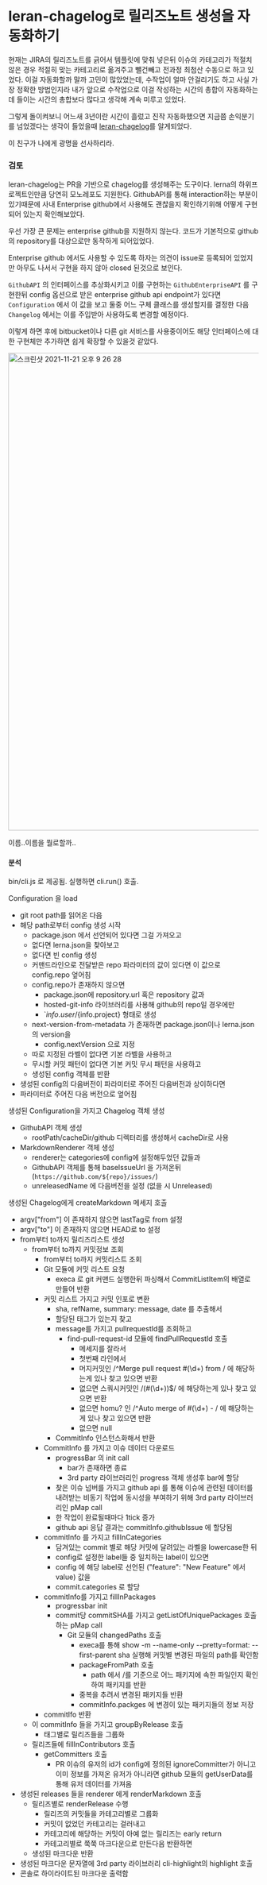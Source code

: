 # leran-chagelog로 릴리즈노트 생성을 자동화하기

현재는 JIRA의 릴리즈노트를 긁어서 템플릿에 맞춰 넣은뒤 이슈의 카테고리가 적절치 않은 경우 적절히 맞는 카테고리로 옮겨주고 뺄건빼고 전과정 최첨산 수동으로 하고 있었다.
이걸 자동화할까 말까 고민이 많았었는데, 수작업이 얼마 안걸리기도 하고 사실 가장 정확한 방법인지라 내가 앞으로 수작업으로 이걸 작성하는 시간의 총합이 자동화하는데 들이는 시간의 총합보다 많다고 생각해 계속 미루고 있었다.

그렇게 돌이켜보니 어느새 3년이란 시간이 흘렀고 진작 자동화했으면 지금쯤 손익분기를 넘었겠다는 생각이 들었을때 [leran-chagelog](https://github.com/lerna/lerna-changelog)를 알게되었다.

이 친구가 나에게 광명을 선사하리라.

### 검토
leran-chagelog는 PR을 기반으로 chagelog를 생성해주는 도구이다. lerna의 하위프로젝트인만큼 당연히 모노레포도 지원한다.
GithubAPI를 통해 interaction하는 부분이 있기때문에 사내 Enterprise github에서 사용해도 괜찮을지 확인하기위해 어떻게 구현되어 있는지 확인해보았다.

우선 가장 큰 문제는 enterprise github을 지원하지 않는다. 코드가 기본적으로 github의 repository를 대상으로만 동작하게 되어있었다.

Enterprise github 에서도 사용할 수 있도록 하자는 의견이 issue로 등록되어 있었지만 아무도 나서서 구현을 하지 않아 closed 된것으로 보인다.

`GithubAPI` 의 인터페이스를 추상화시키고 이를 구현하는 `GithubEnterpriseAPI` 를 구현한뒤
config 옵션으로 받은 enterprise github api endpoint가 있다면 `Configuration` 에서 이 값을 보고 둘중 어느 구체 클래스를 생성할지를 결정한 다음
`Changelog` 에서는 이를 주입받아 사용하도록 변경할 예정이다.

이렇게 하면 후에 bitbucket이나 다른 git 서비스를 사용중이어도 해당 인터페이스에 대한 구현체만 추가하면 쉽게 확장할 수 있을것 같았다.


<img width="962" alt="스크린샷 2021-11-21 오후 9 26 28" src="https://user-images.githubusercontent.com/16642635/142761731-b5e5968b-a6ce-4aab-a8aa-f65c1e9eed4b.png">

이름..이름을 뭘로할까..

#### 분석
bin/cli.js 로 제공됨.
실행하면 cli.run() 호출.

Configuration 을 load
- git root path를 읽어온 다음
- 해당 path로부터 config 생성 시작
  - package.json 에서 선언되어 있다면 그걸 가져오고
  - 없다면 lerna.json을 찾아보고
  - 없다면 빈 config 생성
  - 커맨드라인으로 전달받은 repo 파라미터의 값이 있다면 이 값으로 config.repo 엎어침
  - config.repo가 존재하지 않으면
    - package.json에 repository.url 혹은 repository 값과
    - hosted-git-info 라이브러리를 사용해 github의 repo일 경우에만
    - `${info.user}/${info.project} 형태로 생성
  - next-version-from-metadata 가 존재하면 package.json이나 lerna.json의 version을 
    - config.nextVersion 으로 지정
  - 따로 지정된 라벨이 없다면 기본 라벨을 사용하고
  - 무시할 커밋 패턴이 없다면 기본 커밋 무시 패턴을 사용하고
  - 생성된 config 객체를 반환
- 생성된 config의 다음버전이 파라미터로 주어진 다음버전과 상이하다면
- 파라미터로 주어진 다음 버전으로 엎어침

생성된 Configuration을 가지고 Chagelog 객체 생성
- GithubAPI 객체 생성
  - rootPath/cacheDir/github 디렉터리를 생성해서 cacheDir로 사용
- MarkdownRenderer 객체 생성
  - renderer는 categories에 config에 설정해두었던 값들과
  - GithubAPI 객체를 통해 baseIssueUrl 을 가져온뒤 (`https://github.com/${repo}/issues/`)
  - unreleasedName 에 다음버전을 설정 (없을 시 Unreleased)

생성된 Chagelog에게 createMarkdown 메세지 호출
- argv["from"] 이 존재하지 않으면 lastTag로 from 설정
- argv["to"] 이 존재하지 않으면 HEAD로 to 설정
- from부터 to까지 릴리즈리스트 생성
  - from부터 to까지 커밋정보 조회
    -  from부터 to까지 커밋리스트 조회
      - Git 모듈에 커밋 리스트 요청
        - execa 로 git 커맨드 실행한뒤 파싱해서 CommitListItem의 배열로 만들어 반환
    - 커밋 리스트 가지고 커밋 인포로 변환
      - sha, refName, summary: message, date 를 추출해서
      - 할당된 태그가 있는지 찾고
      - message를 가지고 pullrequestId를 조회하고
        - find-pull-request-id 모듈에 findPullRequestId 호출
          - 메세지를 잘라서
          - 첫번째 라인에서
          - 머지커밋인 /^Merge pull request #(\d+) from / 에 해당하는게 있나 찾고 있으면 반환
          - 없으면 스쿼시커밋인 /\(#(\d+)\)$/ 에 해당하는게 있나 찾고 있으면 반환
          - 없으면 homu? 인 /^Auto merge of #(\d+) - / 에 해당하는게 있나 찾고 있으면 반환
          - 없으면 null
      - CommitInfo 인스턴스화해서 반환
    - CommitInfo 를 가지고 이슈 데이터 다운로드
      - progressBar 의 init call
        - bar가 존재하면 종료
        - 3rd party 라이브러리인 progress 객체 생성후 bar에 할당
      - 찾은 이슈 넘버를 가지고 github api 를 통해 이슈에 관련된 데이터를 내려받는 비동기 작업에 동시성을 부여하기 위해 3rd party 라이브러리인 pMap call
      - 한 작업이 완료될때마다 1tick 증가
      - github api 응답 결과는 commitInfo.githubIssue 에 할당됨
    - commitInfo 를 가지고 fillInCategories
      - 담겨있는 commit 별로 해당 커밋에 달려있는 라벨을 lowercase한 뒤
      - config로 설정한 label들 중 일치하는 label이 있으면
      - config 에 해당 label로 선언된 ("feature": "New Feature" 에서 value) 값을
      - commit.categories 로 할당
    - commitInfo를 가지고 fillInPackages
      - progressbar init
      - commit당 commitSHA를 가지고 getListOfUniquePackages 호출하는 pMap call
        - Git 모듈의 changedPaths 호출
          - execa를 통해 show -m --name-only --pretty=format: --first-parent sha 실행해 커밋별 변경된 파일의 path를 확인함
          - packageFromPath 호출
            - path 에서 /를 기준으로 어느 패키지에 속한 파일인지 확인하여 패키지를 반환
          - 중복을 추려서 변경된 패키지들 반환
          - commitInfo.packges 에 변경이 있는 패키지들의 정보 저장
    - commitIfo 반환
  - 이 commitInfo 들을 가지고 groupByRelease 호출
    - 태그별로 릴리즈들을 그룹화
  - 릴리즈들에 fillInContributors 호출
    - getCommitters 호출
      - PR 이슈의 유저의 id가 config에 정의된 ignoreCommitter가 아니고 이미 정보를 가져온 유저가 아니라면 github 모듈의 getUserData를 통해 유저 데이터를 가져옴
- 생성된 releases 들을 renderer 에게 renderMarkdown 호출
  - 릴리즈별로 renderRelease 수행
    - 릴리즈의 커밋들을 카테고리별로 그룹화
    - 커밋이 없었던 카테고리는 걸러내고
    - 카테고리에 해당하는 커밋이 아예 없는 릴리즈는 early return
    - 카테고리별로 쭉쭉 마크다운으로 만든다음 반환하면
  - 생성된 마크다운 반환
- 생성된 마크다운 문자열에 3rd party 라이브러리 cli-highlight의 highlight 호출
- 콘솔로 하이라이트된 마크다운 출력함
